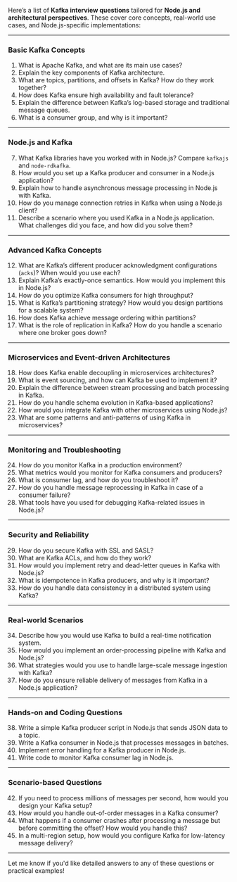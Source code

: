 Here’s a list of **Kafka interview questions** tailored for **Node.js and architectural perspectives**. These cover core concepts, real-world use cases, and Node.js-specific implementations:

---

### **Basic Kafka Concepts**
1. What is Apache Kafka, and what are its main use cases?
2. Explain the key components of Kafka architecture.
3. What are topics, partitions, and offsets in Kafka? How do they work together?
4. How does Kafka ensure high availability and fault tolerance?
5. Explain the difference between Kafka’s log-based storage and traditional message queues.
6. What is a consumer group, and why is it important?

---

### **Node.js and Kafka**
7. What Kafka libraries have you worked with in Node.js? Compare `kafkajs` and `node-rdkafka`.
8. How would you set up a Kafka producer and consumer in a Node.js application?
9. Explain how to handle asynchronous message processing in Node.js with Kafka.
10. How do you manage connection retries in Kafka when using a Node.js client?
11. Describe a scenario where you used Kafka in a Node.js application. What challenges did you face, and how did you solve them?

---

### **Advanced Kafka Concepts**
12. What are Kafka’s different producer acknowledgment configurations (`acks`)? When would you use each?
13. Explain Kafka’s exactly-once semantics. How would you implement this in Node.js?
14. How do you optimize Kafka consumers for high throughput?
15. What is Kafka’s partitioning strategy? How would you design partitions for a scalable system?
16. How does Kafka achieve message ordering within partitions?
17. What is the role of replication in Kafka? How do you handle a scenario where one broker goes down?

---

### **Microservices and Event-driven Architectures**
18. How does Kafka enable decoupling in microservices architectures?
19. What is event sourcing, and how can Kafka be used to implement it?
20. Explain the difference between stream processing and batch processing in Kafka.
21. How do you handle schema evolution in Kafka-based applications?
22. How would you integrate Kafka with other microservices using Node.js?
23. What are some patterns and anti-patterns of using Kafka in microservices?

---

### **Monitoring and Troubleshooting**
24. How do you monitor Kafka in a production environment?
25. What metrics would you monitor for Kafka consumers and producers?
26. What is consumer lag, and how do you troubleshoot it?
27. How do you handle message reprocessing in Kafka in case of a consumer failure?
28. What tools have you used for debugging Kafka-related issues in Node.js?

---

### **Security and Reliability**
29. How do you secure Kafka with SSL and SASL?
30. What are Kafka ACLs, and how do they work?
31. How would you implement retry and dead-letter queues in Kafka with Node.js?
32. What is idempotence in Kafka producers, and why is it important?
33. How do you handle data consistency in a distributed system using Kafka?

---

### **Real-world Scenarios**
34. Describe how you would use Kafka to build a real-time notification system.
35. How would you implement an order-processing pipeline with Kafka and Node.js?
36. What strategies would you use to handle large-scale message ingestion with Kafka?
37. How do you ensure reliable delivery of messages from Kafka in a Node.js application?

---

### **Hands-on and Coding Questions**
38. Write a simple Kafka producer script in Node.js that sends JSON data to a topic.
39. Write a Kafka consumer in Node.js that processes messages in batches.
40. Implement error handling for a Kafka producer in Node.js.
41. Write code to monitor Kafka consumer lag in Node.js.

---

### **Scenario-based Questions**
42. If you need to process millions of messages per second, how would you design your Kafka setup?
43. How would you handle out-of-order messages in a Kafka consumer?
44. What happens if a consumer crashes after processing a message but before committing the offset? How would you handle this?
45. In a multi-region setup, how would you configure Kafka for low-latency message delivery?

---

Let me know if you'd like detailed answers to any of these questions or practical examples!

